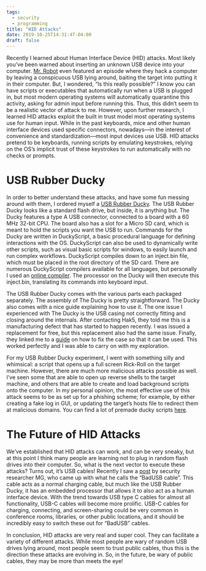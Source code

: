 ```yaml
---
tags:
  - security
  - programming
title: "HID Attacks"
date: 2019-10-25T14:31:47-04:00
draft: false
---
```


Recently I learned about Human Interface Device (HID) attacks. Most likely you’ve been warned about inserting an unknown USB device into your computer. [Mr. Robot](https://en.wikipedia.org/wiki/Mr._Robot) even featured an episode where they hack a computer by leaving a conspicuous USB lying around, baiting the target into putting it in their computer. But, I wondered, “Is this really possible?” I know you can have scripts or executables that automatically run when a USB is plugged in, but most modern operating systems will automatically quarantine this activity, asking for admin input before running this. Thus, this didn’t seem to be a realistic vector of attack to me. However, upon further research, I learned HID attacks exploit the built in trust model most operating systems use for human input. While in the past keyboards, mice and other human interface devices used specific connectors, nowadays—in the interest of convenience and standardization—most input devices use USB. HID attacks pretend to be keyboards, running scripts by emulating keystrokes, relying on the OS’s implicit trust of these keystrokes to run automatically with no checks or prompts. 

# USB Rubber Ducky

In order to better understand these attacks, and have some fun messing around with them, I ordered myself a [USB Rubber Ducky](https://shop.hak5.org/products/usb-rubber-ducky-deluxe). The USB Rubber Ducky looks like a standard flash drive, but inside, it is anything but. The Ducky features a type A USB connector, connected to a board with a 60 MHz 32-bit CPU. The board also has a slot for a Micro SD card, which is meant to hold the scripts you want the USB to run. Commands for the Ducky are written in DuckyScript, a basic procedural language for defining interactions with the OS. DuckyScript can also be used to dynamically write other scripts, such as visual basic scripts for windows, to easily launch and run complex workflows. DuckyScript compiles down to an inject.bin file, which must be placed in the root directory of the SD card. There are numerous DuckyScript compilers available for all languages, but personally I used an [online compiler](https://ducktoolkit.com/encode). The processor on the Ducky will then execute this inject.bin, translating its commands into keyboard input.

The USB Rubber Ducky comes with the various parts each packaged separately. The assembly of The Ducky is pretty straightforward. The Ducky also comes with a nice guide explaining how to use it. The one issue I experienced with The Ducky is the USB casing not correctly fitting and closing around the internals. After contacting Hak5, they told me this is a manufacturing defect that has started to happen recently. I was issued a replacement for free, but this replacement also had the same issue. Finally, they linked me to a [guide](https://docs.hak5.org/hc/en-us/articles/360034798193) on how to fix the case so that it can be used. This worked perfectly and I was able to carry on with my exploration.

For my USB Rubber Ducky experiment, I went with something silly and whimsical: a script that opens up a full screen Rick-Roll on the target machine. However, there are much more malicious attacks possible as well. I’ve seen some that are able to open up reverse shells to the target machine, and others that are able to create and load background scripts onto the computer. In my personal opinion, the most effective use of this attack seems to be as set up for a phishing scheme; for example, by either creating a fake log in GUI, or updating the target’s hosts file to redirect them at malicious domains. You can find a lot of premade ducky scripts [here](https://github.com/hak5darren/USB-Rubber-Ducky/wiki/Payloads).

# The Future of HID Attacks

We’ve established that HID attacks can work, and can be very sneaky, but at this point I think many people are learning not to plug in random flash drives into their computer. So, what is the next vector to execute these attacks? Turns out, it’s USB cables! Recently I saw a [post](https://mg.lol/blog/badusb-cables/) by security researcher MG, who came up with what he calls the “BadUSB cable”. This cable acts as a normal charging cable, but much like the USB Rubber Ducky, it has an embedded processor that allows it to also act as a human interface device. With the trend towards USB type C cables for almost all functionality, USB-C cables will become more prolific. USB-C cables for charging, connecting, and screen-sharing could be very common in conference rooms, libraries, or other public locations, and it should be incredibly easy to switch these out for “BadUSB” cables.

In conclusion, HID attacks are very real and super cool. They can facilitate a variety of different attacks. While most people are wary of random USB drives lying around, most people seem to trust public cables, thus this is the direction these attacks are evolving in. So, in the future, be wary of public cables, they may be more than meets the eye!

